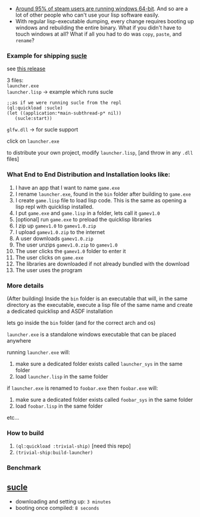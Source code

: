 - [Around 95% of steam users are running windows 64-bit](https://store.steampowered.com/hwsurvey/Steam-Hardware-Software-Survey-Welcome-to-Steam). And so are a lot of other people who can't use your lisp software easily.
- With regular lisp-executable dumping, every change requires booting up windows and rebuilding the entire binary. What if you didn't have to touch windows at all? What if all you had to do was `copy`, `paste`, and `rename`?


### Example for shipping [sucle](https://github.com/pupcraft/sucle)
see [this release](https://github.com/pupcraft/trivial-ship/releases/tag/win64)

3 files:  
`launcher.exe`  
`launcher.lisp` -> example which runs sucle  
```
;;as if we were running sucle from the repl
(ql:quickload :sucle)  
(let ((application:*main-subthread-p* nil))   
   (sucle:start))
```
`glfw.dll` -> for sucle support  

click on `launcher.exe`  

to distribute your own project, modify `launcher.lisp`, [and throw in any `.dll` files]

### What End to End Distribution and Installation looks like:
1. I have an app that I want to name `game.exe`
2. I rename `launcher.exe`, found in the `bin` folder after building to `game.exe`
3. I create `game.lisp` file to load lisp code. This is the same as opening a lisp repl with quicklisp installed.
4. I put `game.exe` and `game.lisp` in a folder, lets call it `gamev1.0`
5. [optional] run `game.exe` to preload the quicklisp libraries
6. I zip up `gamev1.0` to `gamev1.0.zip`
7. I upload `gamev1.0.zip` to the internet
8. A user downloads `gamev1.0.zip`
9. The user unzips `gamev1.0.zip` to `gamev1.0` 
10. The user clicks the `gamev1.0` folder to enter it
11. The user clicks on `game.exe`
12. The libraries are downloaded if not already bundled with the download
13. The user uses the program

### More details
(After building)
Inside the `bin` folder is an executable that will, in the same directory as the executable, execute a lisp file of the same name and create a dedicated quicklisp and ASDF installation

lets go inside the `bin` folder (and for the correct arch and os)

`launcher.exe` is a standalone windows executable that can be placed anywhere

running `launcher.exe` will:
1. make sure a dedicated folder exists called `launcher_sys` in the same folder
2. load `launcher.lisp` in the same folder

if `launcher.exe` is renamed to `foobar.exe` then `foobar.exe` will:  
1. make sure a dedicated folder exists called `foobar_sys` in the same folder
2. load `foobar.lisp` in the same folder

etc...

### How to build

1. `(ql:quickload :trivial-ship)` [need this repo]
2. `(trivial-ship:build-launcher)`

### Benchmark

## [sucle](https://github.com/pupcraft/sucle)
- downloading and setting up: `3 minutes`  
- booting once compiled: `8 seconds`
